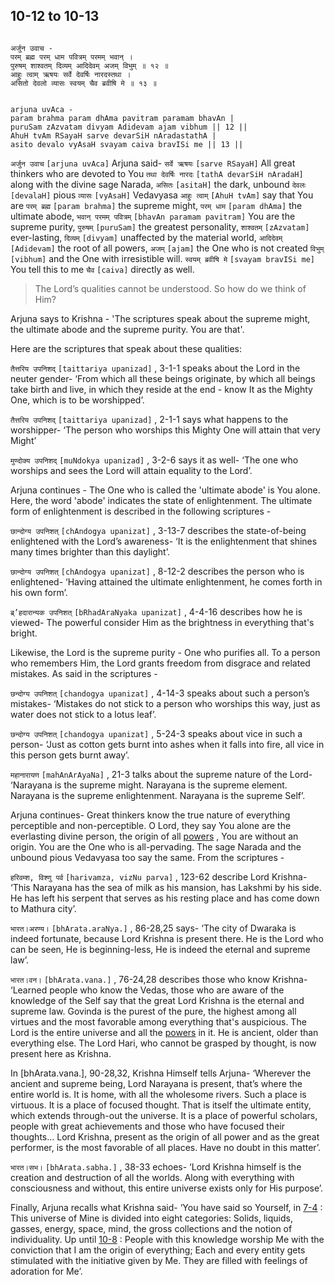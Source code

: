 ## 10-12 to 10-13


```shloka-sa

अर्जुन उवाच -
परम् ब्रह्म परम् धाम पवित्रम् परमम् भवान् ।
पुरुषम् शाश्वतम् दिव्यम् आदिदेवम् अजम् विभुम् ॥ १२ ॥
आहुः त्वाम् ऋषयः सर्वे देवर्षिः नारदस्तथा ।
असितो देवलो व्यासः स्वयम् चैव ब्रवीषि मे ॥ १३ ॥

```
```shloka-sa-hk

arjuna uvAca -
param brahma param dhAma pavitram paramam bhavAn |
puruSam zAzvatam divyam Adidevam ajam vibhum || 12 ||
AhuH tvAm RSayaH sarve devarSiH nAradastathA |
asito devalo vyAsaH svayam caiva bravISi me || 13 ||

```
`अर्जुन उवाच` `[arjuna uvAca]` Arjuna said-
`सर्वे ऋषयः` `[sarve RSayaH]` All great thinkers who are devoted to You `तथा देवर्षिः नारदः` `[tathA devarSiH nAradaH]` along with the divine sage Narada, `असितः` `[asitaH]` the dark, unbound `देवलः` `[devalaH]` pious `व्यासः` `[vyAsaH]` Vedavyasa `आहुः त्वाम्` `[AhuH tvAm]` say that You are `परम् ब्रह्म` `[param brahma]` the supreme might, `परम् धाम` `[param dhAma]` the ultimate abode, `भवान् परमम् पवित्रम्` `[bhavAn paramam pavitram]` You are the supreme purity, `पुरुषम्` `[puruSam]` the greatest personality, `शाश्वतम्` `[zAzvatam]` ever-lasting, `दिव्यम्` `[divyam]` unaffected by the material world, `आदिदेवम्` `[Adidevam]` the root of all powers, `अजम्` `[ajam]` the One who is not created `विभुम्` `[vibhum]` and the One with irresistible will. `स्वयम् ब्रवीषि मे` `[svayam bravISi me]` You tell this to me `चैव` `[caiva]` directly as well.


<a name='applnote_156'></a>
> The Lord’s qualities cannot be understood. So how do we think of Him?



Arjuna says to Krishna - 'The scriptures speak about the supreme might, the ultimate abode and the supreme purity. You are that'. 

Here are the scriptures that speak about these qualities:

`तैत्तरिय उपनिशद्` `[taittariya upanizad]` , 3-1-1
 speaks about the Lord in the neuter gender- ‘From which all these beings originate, by which all beings take birth and live, in which they reside at the end - know It as the Mighty One, which is to be worshipped’.

`तैत्तरिय उपनिशद्` `[taittariya upanizad]` , 2-1-1
 says what happens to the worshipper- ‘The person who worships this Mighty One will attain that very Might’

`मुण्दोक्य उपनिशद्` `[muNdokya upanizad]` , 3-2-6
 says it as well- ‘The one who worships and sees the Lord will attain equality to the Lord’.

Arjuna continues - The One who is called the 'ultimate abode' is You alone. Here, the word 'abode' indicates the state of enlightenment. The ultimate form of enlightenment is described in the following scriptures -

`छान्दोग्य उपनिशत्` `[chAndogya upanizat]` , 3-13-7
 describes the state-of-being enlightened with the Lord’s awareness- ‘It is the enlightenment that shines many times brighter than this daylight’.

`छान्दोग्य उपनिशत्` `[chAndogya upanizat]` , 8-12-2
 describes the person who is enlightened- ‘Having attained the ultimate enlightenment, he comes forth in his own form’.

`ब्र्’हदारान्यक उपनिशत्` `[bRhadAraNyaka upanizat]` , 4-4-16 describes how he is viewed- The powerful consider Him as the brightness in everything that's bright.

Likewise, the Lord is the supreme purity - One who purifies all. To a person who remembers Him, the Lord grants freedom from disgrace and related mistakes. As said in the scriptures -

`छन्दोग्य उपनिशत्` `[chandogya upanizat]` , 4-14-3
 speaks about such a person’s mistakes- ‘Mistakes do not stick to a person who worships this way, just as water does not stick to a lotus leaf’.

`छन्दोग्य उपनिशत्` `[chandogya upanizat]` , 5-24-3
 speaks about vice in such a person- ‘Just as cotton gets burnt into ashes when it falls into fire, all vice in this person gets burnt away’.

`महानारायण` `[mahAnArAyaNa]` , 21-3
 talks about the supreme nature of the Lord- ‘Narayana is the supreme might. Narayana is the supreme element. Narayana is the supreme enlightenment. Narayana is the supreme Self’.

Arjuna continues- Great thinkers know the true nature of everything perceptible and non-perceptible. O Lord, they say You alone are the everlasting divine person, the origin of all 
[powers](4-12.md#gods_and_other_powers)
, You are without an origin. You are the One who is all-pervading. The sage Narada and the unbound pious Vedavyasa too say the same. From the scriptures -

`हरिवम्श, विश्णु पर्व` `[harivamza, vizNu parva]` , 123-62
 describe Lord Krishna- ‘This Narayana has the sea of milk as his mansion, has Lakshmi by his side. He has left his serpent that serves as his resting place and has come down to Mathura city’.

`भारत।अरण्य।` `[bhArata.araNya.]` , 86-28,25 says- ‘The city of Dwaraka is indeed fortunate, because Lord Krishna is present there. He is the Lord who can be seen, He is beginning-less, He is indeed the eternal and supreme law’.

`भारत।वन।` `[bhArata.vana.]` , 76-24,28 describes those who know Krishna- ‘Learned people who know the Vedas, those who are aware of the knowledge of the Self say that the great Lord Krishna is the eternal and supreme law. Govinda is the purest of the pure, the highest among all virtues and the most favorable among everything that's auspicious. The Lord is the entire universe and all the
[powers](4-12.md#gods_and_other_powers)
 in it. He is ancient, older than everything else. The Lord Hari, who cannot be grasped by thought, is now present here as Krishna.

In [bhArata.vana.], 90-28,32, Krishna Himself tells Arjuna- ‘Wherever the ancient and supreme being, Lord Narayana is present, that’s where the entire world is. It is home, with all the wholesome rivers. Such a place is virtuous. It is a place of focused thought. That is itself the ultimate entity, which extends through-out the universe. It is a place of powerful scholars, people with great achievements and those who have focused their thoughts... Lord Krishna, present as the origin of all power and as the great performer, is the most favorable of all places. Have no doubt in this matter’.

`भारत।सभ।` `[bhArata.sabha.]` , 38-33 echoes- ‘Lord Krishna himself is the creation and destruction of all the worlds. Along with everything with consciousness and without, this entire universe exists only for His purpose’.

Finally, Arjuna recalls what Krishna said- ‘You have said so Yourself, in 
[7-4](7-4.md)
: This universe of Mine is divided into eight categories: Solids, liquids, gasses, energy, space, mind, the gross collections and the notion of individuality. Up until 
[10-8](10-8.md)
: People with this knowledge worship Me with the conviction that I am the origin of everything; Each and every entity gets stimulated with the initiative given by Me. They are filled with feelings of adoration for Me’.


